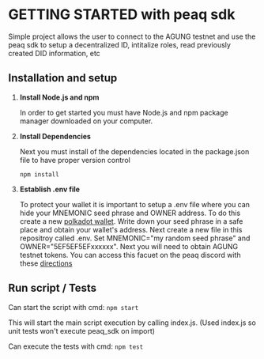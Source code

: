 # GETTING STARTED with peaq sdk
Simple project allows the user to connect to the AGUNG testnet and use the peaq sdk to setup a decentralized ID, intitalize roles, read previously created DID information, etc

## Installation and setup
1. **Install Node.js and npm**

    In order to get started you must have Node.js and npm package manager downloaded on your computer.

2. **Install Dependencies**

    Next you must install of the dependencies located in the package.json file to have proper version control

    ```npm install```

3. **Establish .env file**

    To protect your wallet it is important to setup a .env file where you can hide your MNEMONIC seed phrase and OWNER address. To do this create a new [polkadot wallet](https://polkadot.js.org/extension/). Write down your seed phrase in a safe place and obtain your wallet's address. Next create a new file in this repositroy called .env. Set MNEMONIC="my random seed phrase" and OWNER="5EF5EF5EFxxxxxx". Next you will need to obtain AGUNG testnet tokens. You can access this facuet on the peaq discord with these [directions](https://docs.peaq.network/docs/learn/token-and-token-utility/agung-token-faucet/) 

## Run script / Tests
Can start the script with cmd:
```npm start```

This will start the main script execution by calling index.js. (Used index.js so unit tests won't execute peaq_sdk on import)

Can execute the tests with cmd:
```npm test```